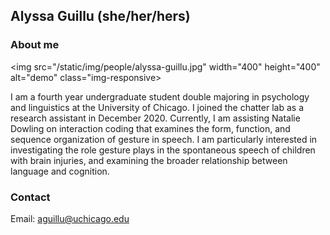 ## Alyssa Guillu (she/her/hers)

### About me

<img src="/static/img/people/alyssa-guillu.jpg" width="400" height="400" alt="demo" class="img-responsive>

I am a fourth year undergraduate student double majoring in psychology and linguistics at the University of Chicago. I joined the chatter lab as a research assistant in December 2020. Currently, I am assisting Natalie Dowling on interaction coding that examines the form, function, and sequence organization of gesture in speech. I am particularly interested in investigating the role gesture plays in the spontaneous speech of children with brain injuries, and examining the broader relationship between language and cognition. 

### Contact 
Email: aguillu@uchicago.edu
